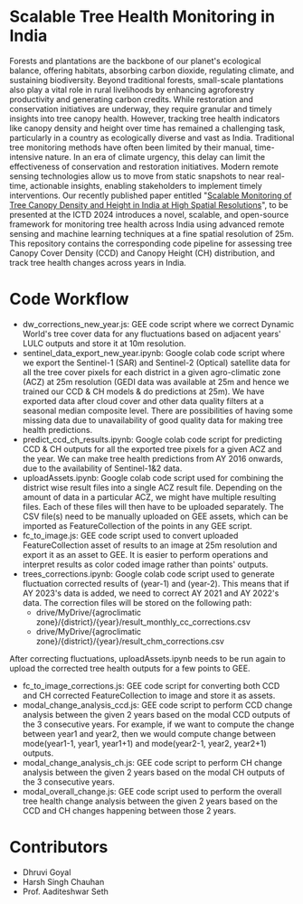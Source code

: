 # Scalable Tree Health Monitoring in India
Forests and plantations are the backbone of our planet's ecological balance, offering habitats, absorbing carbon dioxide, regulating climate, and sustaining biodiversity. Beyond traditional forests, small-scale plantations also play a vital role in rural livelihoods by enhancing agroforestry productivity and generating carbon credits. While restoration and conservation initiatives are underway, they require granular and timely insights into tree canopy health. However, tracking tree health indicators like canopy density and height over time has remained a challenging task, particularly in a country as ecologically diverse and vast as India. Traditional tree monitoring methods have often been limited by their manual, time-intensive nature. In an era of climate urgency, this delay can limit the effectiveness of conservation and restoration initiatives. Modern remote sensing technologies allow us to move from static snapshots to near real-time, actionable insights, enabling stakeholders to implement timely interventions. Our recently published paper entitled "<a href="https://www.cse.iitd.ernet.in/%7Easeth/forest-health-ictd2024.pdf" target="_blank">Scalable Monitoring of Tree Canopy Density and Height in India at High Spatial Resolutions</a>", to be presented at the ICTD 2024 introduces a novel, scalable, and open-source framework for monitoring tree health across India using advanced remote sensing and machine learning techniques at a fine spatial resolution of 25m. This repository contains the corresponding code pipeline for assessing tree Canopy Cover Density (CCD) and Canopy Height (CH) distribution, and track tree health changes across years in India.

# Code Workflow
- dw_corrections_new_year.js: GEE code script where we correct Dynamic World's tree cover data for any fluctuations based on adjacent years' LULC outputs and store it at 10m resolution.
- sentinel_data_export_new_year.ipynb: Google colab code script where we export the Sentinel-1 (SAR) and Sentinel-2 (Optical) satellite data for all the tree cover pixels for each district in a given agro-climatic zone (ACZ) at 25m resolution (GEDI data was available at 25m and hence we trained our CCD & CH models & do predictions at 25m). We have exported data after cloud cover and other data quality filters at a seasonal median composite level. There are possibilities of having some missing data due to unavailability of good quality data for making tree health predictions.  
- predict_ccd_ch_results.ipynb: Google colab code script for predicting CCD & CH outputs for all the exported tree pixels for a given ACZ and the year. We can make tree health predictions from AY 2016 onwards, due to the availability of Sentinel-1&2 data. 
- uploadAssets.ipynb: Google colab code script used for combining the district wise result files into a single ACZ result file. Depending on the amount of data in a particular ACZ, we might have multiple resulting files. Each of these files will then have to be uploaded separately. The CSV file(s) need to be manually uploaded on GEE assets, which can be imported as FeatureCollection of the points in any GEE script.
-  fc_to_image.js: GEE code script used to convert uploaded FeatureCollection asset of results to an image at 25m resolution and export it as an asset to GEE. It is easier to perform operations and interpret results as color coded image rather than points' outputs.
-  trees_corrections.ipynb: Google colab code script used to generate fluctuation corrected results of (year-1) and (year-2). This means that if AY 2023's data is added, we need to correct AY 2021 and AY 2022's data. The correction files will be stored on the following path:
	* drive/MyDrive/{agroclimatic zone}/{district}/{year}/result_monthly_cc_corrections.csv 
	* drive/MyDrive/{agroclimatic zone}/{district}/{year}/result_chm_corrections.csv

After correcting fluctuations, uploadAssets.ipynb needs to be run again to upload the corrected tree health outputs for a few points to GEE. 
-  fc_to_image_corrections.js: GEE code script for converting both CCD and CH corrected FeatureCollection to image and store it as assets.
-  modal_change_analysis_ccd.js: GEE code script to perform CCD change analysis between the given 2 years based on the modal CCD outputs of the 3 consecutive years. For example, if we want to compute the change between year1 and year2, then we would compute change between mode(year1-1, year1, year1+1) and mode(year2-1, year2, year2+1) outputs.
-  modal_change_analysis_ch.js: GEE code script to perform CH change analysis between the given 2 years based on the modal CH outputs of the 3 consecutive years.
-  modal_overall_change.js: GEE code script used to perform the overall tree health change analysis between the given 2 years based on the CCD and CH changes happening between those 2 years.

# Contributors
- Dhruvi Goyal
- Harsh Singh Chauhan
- Prof. Aaditeshwar Seth
